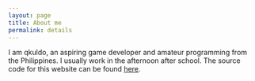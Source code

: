 ```yaml
---
layout: page
title: About me
permalink: details
---
```


I am qkuldo, an aspiring game developer and amateur programming from the Philippines. I usually work in the afternoon after school.
The source code for this website can be found [here](https://github.com/qkuldo/personal-website).